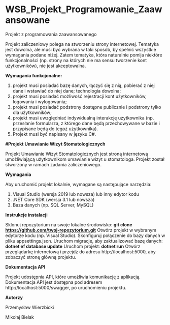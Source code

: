 # WSB_Projekt_Programowanie_Zaawansowane
Projekt z programowania zaawansowanego 

Projekt zaliczeniowy polega na stworzeniu strony internetowej. Tematyka jest dowolna, ale musi być wybrana w taki sposób, by spełnić wszystkie wymagania podane niżej. Zatem tematyka, która naturalnie pomija niektóre funkcjonalności (np. strony na których nie ma sensu tworzenie kont użytkowników), nie jest akceptowalna.

**Wymagania funkcjonalne:**

1. projekt musi posiadać bazę danych, łączyć się z nią, pobierać z niej dane i wstawiać do niej dane; technologia dowolna;
2. projekt musi posiadać możliwość rejestracji kont użytkowników, logowania i wylogowania;
3. projekt musi posiadać podstrony dostępne publicznie i podstrony tylko dla użytkowników;
4. projekt musi uwzględniać indywidualną interakcję użytkownika (np. przesłanie formularza, z którego dane będą przechowywane w bazie i przypisane będą do tegoż użytkownika).
5. Projekt musi być napisany w języku C#.


**#Projekt Umawianie Wizyt Stomatologicznych**

Projekt Umawianie Wizyt Stomatologicznych jest stroną internetową umożliwiającą użytkownikom umawianie wizyt u stomatologa. Projekt został stworzony w ramach zadania zaliczeniowego.

**Wymagania**

Aby uruchomić projekt lokalnie, wymagane są następujące narzędzia:
1. Visual Studio (wersja 2019 lub nowsza) lub inny edytor kodu
2. .NET Core SDK (wersja 3.1 lub nowsza)
3. Baza danych (np. SQL Server, MySQL)

**Instrukcje instalacji**

Sklonuj repozytorium na swoje lokalne środowisko:
**git clone https://github.com/twoj-repozytorium.git**
Otwórz projekt w wybranym edytorze kodu (np. Visual Studio).
Skonfiguruj połączenie do bazy danych w pliku appsettings.json.
Uruchom migracje, aby zaktualizować bazę danych:
**dotnet ef database update**
Uruchom projekt:
**dotnet run**
Otwórz przeglądarkę internetową i przejdź do adresu http://localhost:5000, aby zobaczyć stronę główną projektu.

**Dokumentacja API**

Projekt udostępnia API, które umożliwia komunikację z aplikacją. Dokumentacja API jest dostępna pod adresem http://localhost:5000/swagger, po uruchomieniu projektu.


**Autorzy**

Przemysław Wierzbicki

Mikołaj Bielak
